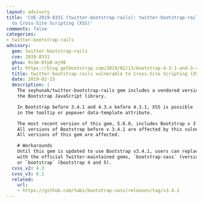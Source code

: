 ```yaml
---
layout: advisory
title: 'CVE-2019-8331 (twitter-bootstrap-rails): twitter-bootstrap-rails vulnerable
  to Cross-Site Scripting (XSS)'
comments: false
categories:
- twitter-bootstrap-rails
advisory:
  gem: twitter-bootstrap-rails
  cve: 2019-8331
  ghsa: 9v3m-8fp8-mj99
  url: https://blog.getbootstrap.com/2019/02/13/bootstrap-4-3-1-and-3-4-1/
  title: twitter-bootstrap-rails vulnerable to Cross-Site Scripting (XSS)
  date: 2019-02-15
  description: |
    The seyhunak/twitter-bootstrap-rails gem includes a vendored version of
    the Bootstrap JavaScript library.

    In Bootstrap before 3.4.1 and 4.3.x before 4.3.1, XSS is possible
    in the tooltip or popover data-template attribute.

    The most recent version of this gem, 5.0.0, includes Bootstrap v 3.3.6.
    All versions of Bootstrap before v 3.4.1 are affected by this vulnerability.
    All versions of this gem are affected.

    # Workarounds
    Until this gem is updated to use Bootstrap v3.4.1, users can replace it
    with the official Twitter-maintained gems, `bootstrap-sass` (version 3.4.1)
    or `bootstrap` (bootstrap 4 and 5).
  cvss_v2: 4.3
  cvss_v3: 6.1
  related:
    url:
    - https://github.com/twbs/bootstrap-sass/releases/tag/v3.4.1
---
```

